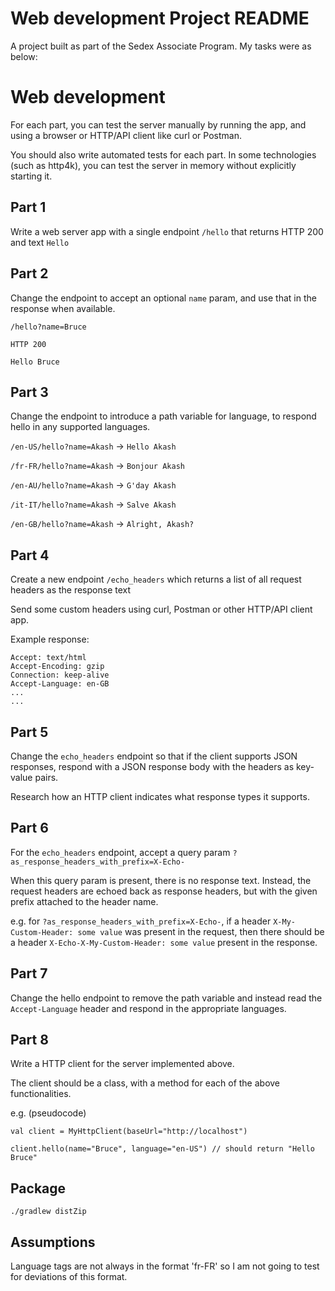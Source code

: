 # Web development Project README

A project built as part of the Sedex Associate Program. My tasks were as below:  

# Web development

For each part, you can test the server manually by running the app, and using a browser or HTTP/API client like curl or Postman.

You should also write automated tests for each part. In some technologies (such as http4k), you can test the server in memory without explicitly starting it.

## Part 1

Write a web server app with a single endpoint `/hello` that returns HTTP 200 and text `Hello`

## Part 2

Change the endpoint to accept an optional `name` param, and use that in the response when available.

`/hello?name=Bruce`

```
HTTP 200

Hello Bruce
```

## Part 3

Change the endpoint to introduce a path variable for language, to respond hello in any supported languages.

`/en-US/hello?name=Akash` -> `Hello Akash`

`/fr-FR/hello?name=Akash` -> `Bonjour Akash`

`/en-AU/hello?name=Akash` -> `G'day Akash`

`/it-IT/hello?name=Akash` -> `Salve Akash`

`/en-GB/hello?name=Akash` -> `Alright, Akash?`

## Part 4

Create a new endpoint `/echo_headers` which returns a list of all request headers as the response text

Send some custom headers using curl, Postman or other HTTP/API client app.

Example response:

```
Accept: text/html
Accept-Encoding: gzip
Connection: keep-alive
Accept-Language: en-GB
...
...
```

## Part 5

Change the `echo_headers` endpoint so that if the client supports JSON responses, respond with a JSON response body with the headers as key-value pairs.

Research how an HTTP client indicates what response types it supports.

## Part 6

For the `echo_headers` endpoint, accept a query param `?as_response_headers_with_prefix=X-Echo-`

When this query param is present, there is no response text. Instead, the request headers are echoed back as response headers, but with the given prefix attached to the header name.

e.g. for `?as_response_headers_with_prefix=X-Echo-`, if a header `X-My-Custom-Header: some value` was present in the request, then there should be a header `X-Echo-X-My-Custom-Header: some value` present in the response.

## Part 7

Change the hello endpoint to remove the path variable and instead read the `Accept-Language` header and respond in the appropriate languages.

## Part 8

Write a HTTP client for the server implemented above.

The client should be a class, with a method for each of the above functionalities.

e.g. (pseudocode)

```
val client = MyHttpClient(baseUrl="http://localhost")

client.hello(name="Bruce", language="en-US") // should return "Hello Bruce"
```

## Package
```
./gradlew distZip
```

## Assumptions
 Language tags are not always in the format 'fr-FR' so I am not going to test for deviations of this format. 

